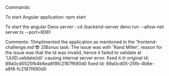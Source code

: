 Commands:

To start Angular application:
npm start

To start the angular Deno server : 
cd /backend-server
deno run --allow-net server.ts --port=8081


Comments:
1)Implimented the application as mentioned in the 'frontend-challenge.md'😎
2)Bonus task: The issue was with 'Rand Miller', reason for the issue was that the Id was invalid,
 hence it failed to validate at 'UUID.validate(id)' causing internal server error. fixed it.🤓
 original Id: 89a0cd0525fb4b6ea8f8fc2187f690d0
 fixed Id: 89a0cd05-25fb-4b6e-a8f8-fc2187f690d0
